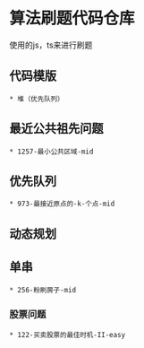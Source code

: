 # 算法刷题代码仓库
  使用的js，ts来进行刷题
## 代码模版
    * 堆（优先队列）
## 最近公共祖先问题
    * 1257-最小公共区域-mid
## 优先队列
    * 973-最接近原点的-k-个点-mid
## 动态规划
  ## 单串
    * 256-粉刷房子-mid
  ### 股票问题
    * 122-买卖股票的最佳时机-II-easy